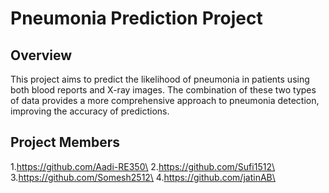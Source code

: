 # Pneumonia Prediction Project

## Overview

This project aims to predict the likelihood of pneumonia in patients using both blood reports and X-ray images. The combination of these two types of data provides a more comprehensive approach to pneumonia detection, improving the accuracy of predictions.

## Project Members
1.https://github.com/Aadi-RE350\
2.https://github.com/Sufi1512\
3.https://github.com/Somesh2512\
4.https://github.com/jatinAB\